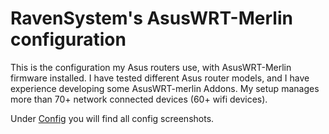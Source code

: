 # RavenSystem's AsusWRT-Merlin configuration

This is the configuration my Asus routers use, with AsusWRT-Merlin firmware installed. I have tested different Asus router models, and I have experience developing some AsusWRT-merlin Addons. My setup manages more than 70+ network connected devices (60+ wifi devices).

Under [Config](Config) you will find all config screenshots.
